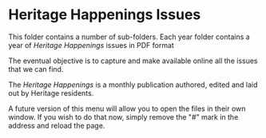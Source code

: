 # Heritage Happenings Issues

This folder contains a number of sub-folders. Each year folder contains a year of _Heritage Happenings_ issues in PDF format

The eventual objective is to capture and make available online all the issues that we can find.

The _Heritage Happenings_ is a monthly publication authored, edited and laid out by Heritage residents.

A future version of this menu will allow you to open the files in their own window. If you wish to do that now, simply remove the "#" mark in the address and reload the page.




